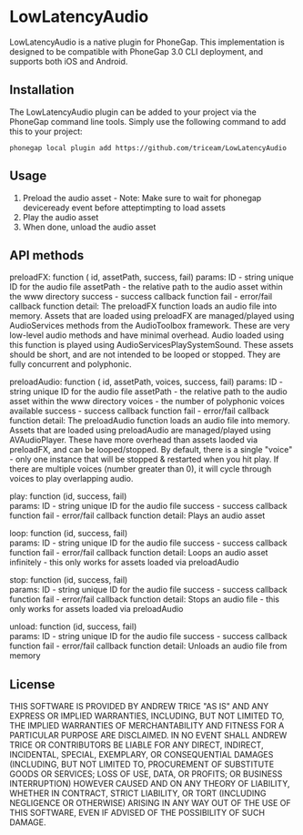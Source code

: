LowLatencyAudio
=================

LowLatencyAudio is a native plugin for PhoneGap.  This implementation is designed to be compatible with PhoneGap 3.0 CLI deployment, and supports both iOS and Android.

## Installation

The LowLatencyAudio plugin can be added to your project via the PhoneGap command line tools.  Simply use the following command to add this to your project:

`phonegap local plugin add https://github.com/triceam/LowLatencyAudio`

## Usage

1. Preload the audio asset - Note: Make sure to wait for phonegap deviceready event before atteptimpting to load assets
2. Play the audio asset
3. When done, unload the audio asset

## API methods
preloadFX: function ( id, assetPath, success, fail)
	params: ID - string unique ID for the audio file
			assetPath - the relative path to the audio asset within the www directory
			success - success callback function
			fail - error/fail callback function
	detail:	
			The preloadFX function loads an audio file into memory.  Assets that are loaded using preloadFX are managed/played using AudioServices methods from the AudioToolbox framework.   These are very low-level audio methods and have minimal overhead.  Audio loaded using this function is played using AudioServicesPlaySystemSound.   These assets should be short, and are not intended to be looped or stopped.   They are fully concurrent and polyphonic.
			
preloadAudio: function ( id, assetPath, voices, success, fail) 
	params: ID - string unique ID for the audio file
			assetPath - the relative path to the audio asset within the www directory
			voices - the number of polyphonic voices available
			success - success callback function
			fail - error/fail callback function
	detail:	
			The preloadAudio function loads an audio file into memory.  Assets that are loaded using preloadAudio are managed/played using AVAudioPlayer.   These have more overhead than assets laoded via preloadFX, and can be looped/stopped.   By default, there is a single "voice" - only one instance that will be stopped & restarted when you hit play.  If there are multiple voices (number greater than 0), it will cycle through voices to play overlapping audio.
		
play: function (id, success, fail) 	
	params: ID - string unique ID for the audio file
			success - success callback function
			fail - error/fail callback function
	detail:	
			Plays an audio asset
		
loop: function (id, success, fail) 	
	params: ID - string unique ID for the audio file
			success - success callback function
			fail - error/fail callback function
	detail:	
			Loops an audio asset infinitely - this only works for assets loaded via preloadAudio
		
stop: function (id, success, fail) 	
	params: ID - string unique ID for the audio file
			success - success callback function
			fail - error/fail callback function
	detail:	
			Stops an audio file - this only works for assets loaded via preloadAudio
		
unload: function (id, success, fail) 	
	params: ID - string unique ID for the audio file
			success - success callback function
			fail - error/fail callback function
	detail:	
			Unloads an audio file from memory


## License
THIS SOFTWARE IS PROVIDED BY ANDREW TRICE "AS IS" AND ANY EXPRESS OR
IMPLIED WARRANTIES, INCLUDING, BUT NOT LIMITED TO, THE IMPLIED WARRANTIES OF
MERCHANTABILITY AND FITNESS FOR A PARTICULAR PURPOSE ARE DISCLAIMED. IN NO
EVENT SHALL ANDREW TRICE OR CONTRIBUTORS BE LIABLE FOR ANY DIRECT,
INDIRECT, INCIDENTAL, SPECIAL, EXEMPLARY, OR CONSEQUENTIAL DAMAGES (INCLUDING,
BUT NOT LIMITED TO, PROCUREMENT OF SUBSTITUTE GOODS OR SERVICES; LOSS OF USE,
DATA, OR PROFITS; OR BUSINESS INTERRUPTION) HOWEVER CAUSED AND ON ANY THEORY OF
LIABILITY, WHETHER IN CONTRACT, STRICT LIABILITY, OR TORT (INCLUDING NEGLIGENCE
OR OTHERWISE) ARISING IN ANY WAY OUT OF THE USE OF THIS SOFTWARE, EVEN IF
ADVISED OF THE POSSIBILITY OF SUCH DAMAGE.


